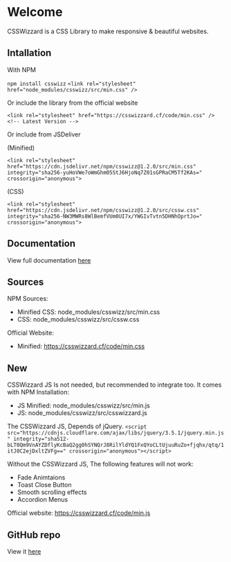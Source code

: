 # Welcome

CSSWizzard is a CSS Library to make responsive & beautiful websites.

## Intallation

With NPM

`npm install csswizz`
`<link rel="stylesheet" href="node_modules/csswizz/src/min.css" /> `

Or include the library from the official website

`<link rel="stylesheet" href="https://csswizzard.cf/code/min.css" /> <!-- Latest Version -->`

Or include from JSDeliver

(Minified)

`<link rel="stylesheet" href="https://cdn.jsdelivr.net/npm/csswizz@1.2.0/src/min.css" integrity="sha256-yuHoVWe7oWmGhm05StJ6HjoNq7Z01sGPRaCM5Tf2KAs=" crossorigin="anonymous">`

(CSS)

`<link rel="stylesheet" href="https://cdn.jsdelivr.net/npm/csswizz@1.2.0/src/cssw.css" integrity="sha256-NW3MWRs8WlBemfVUm0UI7x/YWGIvTvtn5DHNhOprtJo=" crossorigin="anonymous">`

## Documentation

View full documentation [here](https://csswizzard.cf/docs)

## Sources

NPM Sources:

* Minified CSS: node_modules/csswizz/src/min.css
* CSS: node_modules/csswizz/src/cssw.css

Official Website:

* Minified: https://csswizzard.cf/code/min.css

## New

CSSWizzard JS Is not needed, but recommended to integrate too. It comes with NPM Installation:

* JS Minified: node_modules/csswizz/src/min.js
* JS: node_modules/csswizz/src/csswizzard.js

The CSSWizzard JS, Depends of jQuery.
`<script src="https://cdnjs.cloudflare.com/ajax/libs/jquery/3.5.1/jquery.min.js" integrity="sha512-bLT0Qm9VnAYZDflyKcBaQ2gg0hSYNQrJ8RilYldYQ1FxQYoCLtUjuuRuZo+fjqhx/qtq/1itJ0C2ejDxltZVFg==" crossorigin="anonymous"></script>`

Without the CSSWizzard JS, The following features will not work:

* Fade Animtaions
* Toast Close Button
* Smooth scrolling effects
* Accordion Menus

Official website:
https://csswizzard.cf/code/min.js

## GitHub repo

View it [here](https://github.com/coding123inc/csswizzard/)